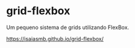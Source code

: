 # grid-flexbox
Um pequeno sistema de grids utilizando FlexBox.

https://isaiasmb.github.io/grid-flexbox/
